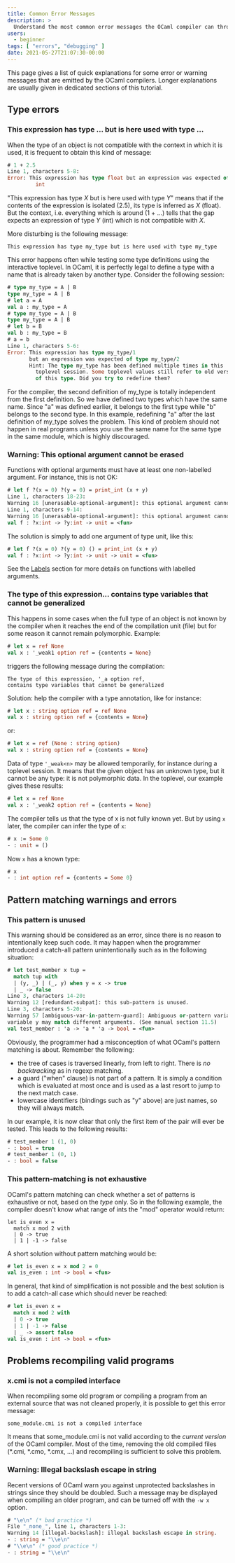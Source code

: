 ```yaml
---
title: Common Error Messages
description: >
  Understand the most common error messages the OCaml compiler can throw at you
users:
  - beginner
tags: [ "errors", "debugging" ]
date: 2021-05-27T21:07:30-00:00
---
```


This page gives a list of quick explanations for some error or warning
messages that are emitted by the OCaml compilers. Longer explanations
are usually given in dedicated sections of this tutorial.

## Type errors
###  This expression has type ... but is here used with type ...
When the type of an object is not compatible with the context in which
it is used, it is frequent to obtain this kind of message:

```ocaml
# 1 + 2.5
Line 1, characters 5-8:
Error: This expression has type float but an expression was expected of type
         int
```
"This expression has type *X* but is here used with type *Y*" means that
if the contents of the expression is isolated (2.5), its type is
inferred as *X* (float). But the context, i.e. everything which is
around (1 + ...) tells that the gap expects an expression of type *Y*
(int) which is not compatible with *X*.

More disturbing is the following message:

```text
This expression has type my_type but is here used with type my_type
```
This error happens often while testing some type definitions using the
interactive toplevel.  In OCaml, it is perfectly legal
to define a type with a name
that is already taken by another type. Consider the following session:

```ocaml
# type my_type = A | B
type my_type = A | B
# let a = A
val a : my_type = A
# type my_type = A | B
type my_type = A | B
# let b = B
val b : my_type = B
# a = b
Line 1, characters 5-6:
Error: This expression has type my_type/1
       but an expression was expected of type my_type/2
       Hint: The type my_type has been defined multiple times in this
         toplevel session. Some toplevel values still refer to old versions
         of this type. Did you try to redefine them?
```
For the compiler, the second definition of my_type is totally
independent from the first definition. So we have defined two types
which have the same name. Since "a" was defined earlier, it belongs to
the first type while "b" belongs to the second type. In this example,
redefining "a" after the last definition of my_type solves the problem.
This kind of problem should not happen in real programs unless you use
the same name for the same type in the same module, which is highly
discouraged.

###  Warning: This optional argument cannot be erased
Functions with optional arguments must have at least one non-labelled
argument. For instance, this is not OK:

```ocaml
# let f ?(x = 0) ?(y = 0) = print_int (x + y)
Line 1, characters 18-23:
Warning 16 [unerasable-optional-argument]: this optional argument cannot be erased.
Line 1, characters 9-14:
Warning 16 [unerasable-optional-argument]: this optional argument cannot be erased.
val f : ?x:int -> ?y:int -> unit = <fun>
```
The solution is simply to add one argument of type unit, like this:

```ocaml
# let f ?(x = 0) ?(y = 0) () = print_int (x + y)
val f : ?x:int -> ?y:int -> unit -> unit = <fun>
```
See the [Labels](labels.html "Labels") section for more details on
functions with labelled arguments.

###  The type of this expression... contains type variables that cannot be generalized
This happens in some cases when the full type of an object is not known
by the compiler when it reaches the end of the compilation unit (file)
but for some reason it cannot remain polymorphic. Example:

```ocaml env=ref
# let x = ref None
val x : '_weak1 option ref = {contents = None}
```
triggers the following message during the compilation:

```text
The type of this expression, '_a option ref,
contains type variables that cannot be generalized
```

Solution: help the compiler with a type annotation, like for instance:

```ocaml env=ref
# let x : string option ref = ref None
val x : string option ref = {contents = None}
```
or:

```ocaml env=ref
# let x = ref (None : string option)
val x : string option ref = {contents = None}
```

Data of type `'_weak<n>` may be allowed temporarily, for instance during a
toplevel session. It means that the given object has an unknown type,
but it cannot be any type: it is not polymorphic data. In the toplevel,
our example gives these results:

```ocaml env=ref
# let x = ref None
val x : '_weak2 option ref = {contents = None}
```

The compiler tells us that the type of x is not fully known yet. But by
using `x` later, the compiler can infer the type of `x`:

```ocaml env=ref
# x := Some 0
- : unit = ()
```
Now `x` has a known type:

```ocaml env=ref
# x
- : int option ref = {contents = Some 0}
```

## Pattern matching warnings and errors
###  This pattern is unused
This warning should be considered as an error, since there is no reason
to intentionally keep such code. It may happen when the programmer
introduced a catch-all pattern unintentionally such as in the following
situation:

```ocaml
# let test_member x tup =
  match tup with
  | (y, _) | (_, y) when y = x -> true
  | _ -> false
Line 3, characters 14-20:
Warning 12 [redundant-subpat]: this sub-pattern is unused.
Line 3, characters 5-20:
Warning 57 [ambiguous-var-in-pattern-guard]: Ambiguous or-pattern variables under guard;
variable y may match different arguments. (See manual section 11.5)
val test_member : 'a -> 'a * 'a -> bool = <fun>
```
Obviously, the programmer had a misconception of what OCaml's pattern
matching is about. Remember the following:

* the tree of cases is traversed linearly, from left to right. There
 is *no backtracking* as in regexp matching.
* a guard ("when" clause) is not part of a pattern. It is simply a
 condition which is evaluated at most once and is used as a last
 resort to jump to the next match case.
* lowercase identifiers (bindings such as "y" above) are just names,
 so they will always match.

In our example, it is now clear that only the first item of the pair
will ever be tested. This leads to the following results:

```ocaml
# test_member 1 (1, 0)
- : bool = true
# test_member 1 (0, 1)
- : bool = false
```
###  This pattern-matching is not exhaustive
OCaml's pattern matching can check whether a set of patterns is
exhaustive or not, based on the *type* only. So in the following
example, the compiler doesn't know what range of ints the "mod" operator
would return:

```ocamltop
let is_even x =
  match x mod 2 with
  | 0 -> true
  | 1 | -1 -> false
```
A short solution without pattern matching would be:

```ocaml
# let is_even x = x mod 2 = 0
val is_even : int -> bool = <fun>
```
In general, that kind of simplification is not possible and the best
solution is to add a catch-all case which should never be reached:

```ocaml
# let is_even x =
  match x mod 2 with
  | 0 -> true
  | 1 | -1 -> false
  | _ -> assert false
val is_even : int -> bool = <fun>
```

## Problems recompiling valid programs
###  x.cmi is not a compiled interface
When recompiling some old program or compiling a program from an
external source that was not cleaned properly, it is possible to get
this error message:

```text
some_module.cmi is not a compiled interface
```

It means that some_module.cmi is not valid according to the *current
version* of the OCaml compiler. Most of the time, removing the old
compiled files (*.cmi, *.cmo, *.cmx, ...) and recompiling is
sufficient to solve this problem.
	
###  Warning: Illegal backslash escape in string
Recent versions of OCaml warn you against unprotected backslashes in
strings since they should be doubled. Such a message may be displayed
when compiling an older program, and can be turned off with the `-w x`
option.

```ocaml
# "\e\n" (* bad practice *)
File "_none_", line 1, characters 1-3:
Warning 14 [illegal-backslash]: illegal backslash escape in string.
- : string = "\\e\n"
# "\\e\n" (* good practice *)
- : string = "\\e\n"
```
